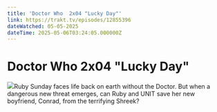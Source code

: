 ```yaml
---
title: 'Doctor Who  2x04 "Lucky Day"' 
link: https://trakt.tv/episodes/12855396
dateWatched: 05-05-2025
dateTime: 2025-05-06T03:24:05.000000Z
---
```

# Doctor Who  2x04 "Lucky Day"

![](https://walter-r2.trakt.tv/images/episodes/012/855/396/screenshots/thumb/2cf443996f.jpg)Ruby Sunday faces life back on earth without the Doctor. But when a dangerous new threat emerges, can Ruby and UNIT save her new boyfriend, Conrad, from the terrifying Shreek?